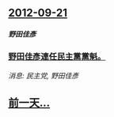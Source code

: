 ## [2012-09-21](/news/2012/09/21/index.md)

##### 野田佳彥
### [ 野田佳彥連任民主黨黨魁。](/news/2012/09/21/野田佳彥連任民主黨黨魁.md)
_消息: 民主党, 野田佳彥_

## [前一天...](/news/2012/09/18/index.md)

